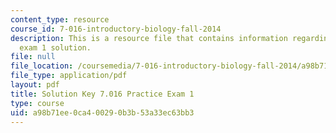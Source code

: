 ```yaml
---
content_type: resource
course_id: 7-016-introductory-biology-fall-2014
description: This is a resource file that contains information regarding practice
  exam 1 solution.
file: null
file_location: /coursemedia/7-016-introductory-biology-fall-2014/a98b71ee0ca400290b3b53a33ec63bb3_MIT7_016F14_Prac_Exam_1Sol.pdf
file_type: application/pdf
layout: pdf
title: Solution Key 7.016 Practice Exam 1
type: course
uid: a98b71ee-0ca4-0029-0b3b-53a33ec63bb3
---
```

